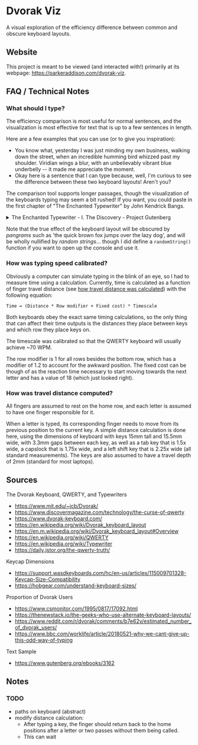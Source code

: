 # Dvorak Viz

A visual exploration of the efficiency difference between common and obscure keyboard layouts.

## Website

This project is meant to be viewed (and interacted with!) primarily at its webpage: https://parkeraddison.com/dvorak-viz.

## FAQ / Technical Notes

### What should I type?

The efficiency comparison is most useful for normal sentences, and the visualization is most effective for text that is up to a few sentences in length.

Here are a few examples that you can use (or to give you inspiration):

-   You know what, yesterday I was just minding my own business, walking down the street, when an incredible humming bird whizzed past my shoulder. Viridian wings a blur, with an unbelievably vibrant blue underbelly -- it made me appreciate the moment.
-   Okay here is a sentence that I can type because, well, I'm curious to see the difference between these two keyboard layouts! Aren't you?

The comparison tool supports longer passages, though the visualization of the keyboards typing may seem a bit rushed! If you want, you could paste in the first chapter of "The Enchanted Typewriter" by John Kendrick Bangs.

<details>
<summary>The Enchanted Typewriter - I. The Discovery - Project Gutenberg</summary>

<blockquote>

It is a strange fact, for which I do not expect ever satisfactorily to
account, and which will receive little credence even among those who
know that I am not given to romancing--it is a strange fact, I say, that
the substance of the following pages has evolved itself during a period
of six months, more or less, between the hours of midnight and four
o'clock in the morning, proceeding directly from a type-writing machine
standing in the corner of my library, manipulated by unseen hands. The
machine is not of recent make. It is, in fact, a relic of the early
seventies, which I discovered one morning when, suffering from a slight
attack of the grip, I had remained at home and devoted my time to
pottering about in the attic, unearthing old books, bringing to the
light long-forgotten correspondences, my boyhood collections of “stuff,”
and other memory-inducing things. Whence the machine came originally I
do not recall. My impression is that it belonged to a stenographer once
in the employ of my father, who used frequently to come to our house to
take down dictations. However this may be, the machine had lain hidden
by dust and the flotsam and jetsam of the house for twenty years, when,
as I have said, I came upon it unexpectedly. Old man as I am--I shall
soon be thirty--the fascination of a machine has lost none of its
potency. I am as pleased to-day watching the wheels of my watch “go
round” as ever I was, and to “monkey” with a type-writing apparatus has
always brought great joy into my heart--though for composing give me
the pen. Perhaps I should apologize for the use here of the verb monkey,
which savors of what a friend of mine calls the “English slanguage,” to
differentiate it from what he also calls the “Andrew Language.” But I
shall not do so, because, to whatever branch of our tongue the word may
belong, it is exactly descriptive, and descriptive as no other word can
be, of what a boy does with things that click and “go,” and is therefore
not at all out of place in a tale which I trust will be regarded as a
polite one.

The discovery of the machine put an end to my attic potterings. I cared
little for finding old bill-files and collections of Atlantic cable-ends
when, with a whole morning, a type-writing machine, and a screw-driver
before me I could penetrate the mysteries of that useful mechanism. I
shall not endeavor to describe the delightful sensations of that hour of
screwing and unscrewing; they surpass the powers of my pen. Suffice it
to say that I took the whole apparatus apart, cleaned it well, oiled
every joint, and then put it together again. I do not suppose a
seven-year-old boy could have derived more satisfaction from taking a
piano to pieces. It was exhilarating, and I resolved that as a reward
for the pleasure it had given me the machine should have a brand-new
ribbon and as much ink as it could consume. And that, in brief, is how
it came to be that this machine of antiquated pattern was added to the
library bric-a-brac. To say the truth, it was of no more practical
use than Barye's dancing bear, a plaster cast of which adorns my
mantel-shelf, so that when I classify it with the bric-a-brac I do so
advisedly. I frequently tried to write a jest or two upon it, but the
results were extraordinarily like Sir Arthur Sullivan's experience with
the organ into whose depths the lost chord sank, never to return. I
dashed off the jests well enough, but somewhere between the keys and the
types they were lost, and the results, when I came to scan the paper,
were depressing. And once I tried a sonnet on the keys. Exactly how
to classify the jumble that came out of it I do not know, but it was
curious enough to have appealed strongly to D'Israeli or any other
collector of the literary oddity. More singular than the sonnet, though,
was the fact that when I tried to write my name upon this strange
machine, instead of finding it in all its glorious length written upon
the paper, I did find “William Shakespeare” printed there in its stead.
Of course you will say that in putting the machine together I mixed up
the keys and the letters. I have no doubt that I did, but when I tell
you that there have been times when, looking at myself in the glass, I
have fancied that I saw in my mirrored face the lineaments of the great
bard; that the contour of my head is precisely the same as was his; that
when visiting Stratford for the first time every foot of it was pregnant
with clearly defined recollections to me, you will perhaps more easily
picture to yourself my sensations at the moment.

However, enough of describing the machine in its relation to myself. I
have said sufficient, I think, to convince you that whatever its make,
its age, and its limitations, it was an extraordinary affair; and, once
convinced of that, you may the more readily believe me when I tell you
that it has gone into business apparently for itself--and incidentally
for me.

It was on the morning of the 26th of March last that I discovered the
curious condition of affairs concerning which I have essayed to write.
My family do not agree with me as to the date. They say that it was on
the evening of the 25th of March that the episode had its beginning; but
they are not aware, for I have not told them, that it was not evening,
but morning, when I reached home after the dinner at the Aldus Club.
It was at a quarter of three A.M. precisely that I entered my house
and proceeded to remove my hat and coat, in which operation I was
interrupted, and in a startling manner, by a click from the dark
recesses of the library. A man does not like to hear a click which
he cannot comprehend, even before he has dined. After he has dined,
however, and feels a satisfaction with life which cannot come to him
before dinner, to hear a mysterious click, and from a dark corner, at
an hour when the world is at rest, is not pleasing. To say that my heart
jumped into my mouth is mild. I believe it jumped out of my mouth and
rebounded against the wall opposite back though my system into my boots.
All the sins of my past life, and they are many--I once stepped upon a
caterpillar, and I have coveted my neighbor both his man-servant and his
maid-servant, though not his wife nor his ass, because I don't like his
wife and he keeps no live-stock--all my sins, I say, rose up before me,
for I expected every moment that a bullet would penetrate my brain,
or my heart if perchance the burglar whom I suspected of levelling a
clicking revolver at me aimed at my feet.

“Who is there?” I cried, making a vocal display of bravery I did not
feel, hiding behind our hair sofa.

The only answer was another click.

“This is serious,” I whispered softly to myself. “There are two of 'em;
I am in the light, unarmed. They are concealed by the darkness and have
revolvers. There is only one way out of this, and that is by strategy.
I'll pretend I think I've made a mistake.” So I addressed myself aloud.

“What an idiot you are,” I said, so that my words could be heard by the
burglars. “If this is the effect of Aldus Club dinners you'd better give
them up. That click wasn't a click at all, but the ticking of our new
eight-day clock.”

I paused, and from the corner there came a dozen more clicks in quick
succession, like the cocking of as many revolvers.

“Great Heavens!” I murmured, under my breath. “It must be Ali Baba with
his forty thieves.”

As I spoke, the mystery cleared itself, for following close upon a
thirteenth click came the gentle ringing of a bell, and I knew then
that the type-writing machine was in action; but this was by no means a
reassuring discovery. Who or what could it be that was engaged upon the
type-writer at that unholy hour, 3 A.M.? If a mortal being, why was
my coming no interruption? If a supernatural being, what infernal
complication might not the immediate future have in store for me?

My first impulse was to flee the house, to go out into the night and
pace the fields--possibly to rush out to the golf links and play a few
holes in the dark in order to cool my brow, which was rapidly becoming
fevered. Fortunately, however, I am not a man of impulse. I never yield
to a mere nerve suggestion, and so, instead of going out into the storm
and certainly contracting pneumonia, I walked boldly into the library to
investigate the causes of the very extraordinary incident. You may rest
well assured, however, that I took care to go armed, fortifying myself
with a stout stick, with a long, ugly steel blade concealed within it--a
cowardly weapon, by-the-way, which I permit to rest in my house merely
because it forms a part of a collection of weapons acquired through the
failure of a comic paper to which I had contributed several articles.
The editor, when the crash came, sent me the collection as part payment
of what was owed me, which I think was very good of him, because a great
many people said that it was my stuff that killed the paper. But to
return to the story. Fortifying myself with the sword-cane, I walked
boldly into the library, and, touching the electric button, soon had
every gas-jet in the room giving forth a brilliant flame; but these,
brilliant as they were, disclosed nothing in the chair before the
machine.

The latter, apparently oblivious of my presence, went clicking merrily
and as rapidly along as though some expert young woman were in charge.
Imagine the situation if you can. A type-writing machine of ancient
make, its letters clear, but out of accord with the keys, confronted by
an empty chair, three hours after midnight, rattling off page after page
of something which might or might not be readable, I could not at the
moment determine. For two or three minutes I gazed in open-mouthed
wonder. I was not frightened, but I did experience a sensation which
comes from contact with the uncanny. As I gradually grasped the
situation and became used, somewhat, to what was going on, I ventured a
remark.

“This beats the deuce!” I observed.

The machine stopped for an instant. The sheet of paper upon which the
impressions of letters were being made flew out from under the cylinder,
a pure white sheet was as quickly substituted, and the keys clicked off
the line:

“What does?”

I presumed the line was in response to my assertion, so I replied:

“You do. What uncanny freak has taken possession of you to-night that
you start in to write on your own hook, having resolutely declined to do
any writing for me ever since I rescued you from the dust and dirt and
cobwebs of the attic?”

“You never rescued me from any attic,” the machine replied. “You'd
better go to bed; you've dined too well, I imagine. When did you rescue
me from the dust and dirt and the cobwebs of any attic?”

“What an ungrateful machine you are!” I cried. “If you have sense enough
to go into writing on your own account, you ought to have mind enough
to remember the years you spent up-stairs under the roof neglected, and
covered with hammocks, awnings, family portraits, and receipted bills.”

“Really, my dear fellow,” the machine tapped back, “I must repeat it.
Bed is the place for you. You're not coherent. I'm not a machine, and
upon my honor, I've never seen your darned old attic.”

“Not a machine!” I cried. “Then what in Heaven's name are you?--a
sofa-cushion?”

“Don't be sarcastic, my dear fellow,” replied the machine. “Of course
I'm not a machine; I'm Jim--Jim Boswell.”

“What?” I roared. “You? A thing with keys and type and a bell--”

“I haven't got any keys or any type or a bell. What on earth are you
talking about?” replied the machine. “What have you been eating?”

“What's that?” I asked, putting my hand on the keys.

“That's keys,” was the answer.

“And these, and that?” I added, indicating the type and the bell.

“Type and bell,” replied the machine.

“And yet you say you haven't got them,” I persisted.

“No, I haven't. The machine has got them, not I,” was the response. “I'm
not the machine. I'm the man that's using it--Jim--Jim Boswell. What
good would a bell do me? I'm not a cow or a bicycle. I'm the editor of
the Stygian Gazette, and I've come here to copy off my notes of what I
see and hear, and besides all this I do type-writing for various people
in Hades, and as this machine of yours seemed to be of no use to you I
thought I'd try it. But if you object, I'll go.”

As I read these lines upon the paper I stood amazed and delighted.

“Go!” I cried, as the full value of his patronage of my machine dawned
upon me, for I could sell his copy and he would be none the worse
off, for, as I understand the copyright laws, they are not designed to
benefit authors, but for the protection of type-setters. “Why, my dear
fellow, it would break my heart if, having found my machine to your
taste, you should ever think of using another. I'll lend you my bicycle,
too, if you'd like it--in fact, anything I have is at your command.”

“Thank you very much,” returned Boswell through the medium of the keys,
as usual. “I shall not need your bicycle, but this machine is of great
value to me. It has several very remarkable qualities which I have
never found in any other machine. For instance, singular to relate,
Mendelssohn and I were fooling about here the other night, and when he
saw this machine he thought it was a spinet of some new pattern; so what
does he do but sit down and play me one of his songs without words on
it, and, by jove! when he got through, there was the theme of the whole
thing printed on a sheet of paper before him.”

“You don't really mean to say--” I began.

“I'm telling you precisely what happened,” said Boswell. “Mendelssohn
was tickled to death with it, and he played every song without words
that he ever wrote, and every one of 'em was fitted with words which he
said absolutely conveyed the ideas he meant to bring out with the music.
Then I tried the machine, and discovered another curious thing about
it. It's intensely American. I had a story of Alexander Dumas' about his
Musketeers that he wanted translated from French into American, which is
the language we speak below, in preference to German, French, Volapuk,
or English. I thought I'd copy off a few lines of the French original,
and as true as I'm sitting here before your eyes, where you can't see
me, the copy I got was a good, though rather free, translation. Think of
it! That's an advanced machine for you!”

I looked at the machine wistfully. “I wish I could make it work,” I
said; and I tried as before to tap off my name, and got instead only a
confused jumble of letters. It wouldn't even pay me the compliment of
transforming my name into that of Shakespeare, as it had previously
done.

It was thus that the magic qualities of the machine were made known to
me, and out of it the following papers have grown. I have set them
down without much editing or alteration, and now submit them to your
inspection, hoping that in perusing them you will derive as much
satisfaction and delight as I have in being the possessor of so
wonderful a machine, manipulated by so interesting a person as “Jim--Jim
Boswell”--as he always calls himself--and others, who, as you will note,
if perchance you have the patience to read further, have upon occasions
honored my machine by using it.

I must add in behalf of my own reputation for honesty that Mr. Boswell
has given me all right, title, and interest in these papers in this
world as a return for my permission to him to use my machine.

“What if they make a hit and bring in barrels of gold in royalties,” he
said. “I can't take it back with me where I live, so keep it yourself.”

</blockquote>
</details>

Note that the true effect of the keyboard layout will be obscured by _pangrams_ such as 'the quick brown fox jumps over the lazy dog', and will be wholly nullified by _random strings_... though I did define a `randomString()` function if you want to open up the console and use it.

### How was typing speed calibrated?

Obviously a computer can simulate typing in the blink of an eye, so I had to measure time using a calculation. Currently, time is calculated as a function of finger travel distance (see [how travel distance was calculated](#how-was-travel-distance-computed)) with the following equation:

```
Time = (Distance * Row modifier + Fixed cost) * Timescale
```

Both keyboards obey the exact same timing calculations, so the only thing that can affect their time outputs is the distances they place between keys and which row they place keys on.

The timescale was calibrated so that the QWERTY keyboard will usually achieve ~70 WPM.

The row modifier is 1 for all rows besides the bottom row, which has a modifier of 1.2 to account for the awkward position. The fixed cost can be though of as the reaction time necessary to start moving towards the next letter and has a value of 18 (which just looked right).

### How was travel distance computed?

All fingers are assumed to rest on the home row, and each letter is assumed to have one finger responsible for it.

When a letter is typed, its corresponding finger needs to move from its previous position to the current key. A simple distance calculation is done here, using the dimensions of keyboard with keys 15mm tall and 15.5mm wide, with 3.3mm gaps between each key, as well as a tab key that is 1.5x wide, a capslock that is 1.75x wide, and a left shift key that is 2.25x wide (all standard measurements). The keys are also assumed to have a travel depth of 2mm (standard for most laptops).

## Sources

The Dvorak Keyboard, QWERTY, and Typewriters

-   https://www.mit.edu/~jcb/Dvorak/
-   https://www.discovermagazine.com/technology/the-curse-of-qwerty
-   https://www.dvorak-keyboard.com/
-   https://en.wikipedia.org/wiki/Dvorak_keyboard_layout
-   https://en.m.wikipedia.org/wiki/Dvorak_keyboard_layout#Overview
-   https://en.wikipedia.org/wiki/QWERTY
-   https://en.wikipedia.org/wiki/Typewriter
-   https://daily.jstor.org/the-qwerty-truth/

Keycap Dimensions

-   https://support.wasdkeyboards.com/hc/en-us/articles/115009701328-Keycap-Size-Compatibility
-   https://hobgear.com/understand-keyboard-sizes/

Proportion of Dvorak Users

-   https://www.csmonitor.com/1995/0817/17092.html
-   https://thenewstack.io/the-geeks-who-use-alternate-keyboard-layouts/
-   https://www.reddit.com/r/dvorak/comments/b7e62v/estimated_number_of_dvorak_users/
-   https://www.bbc.com/worklife/article/20180521-why-we-cant-give-up-this-odd-way-of-typing

Text Sample

-   https://www.gutenberg.org/ebooks/3162

## Notes

### TODO

-   paths on keyboard (abstract)
-   modify distance calculation:
    -   After typing a key, the finger should return back to the home positions
        after a letter or two passes without them being called.
    -   This can wait
